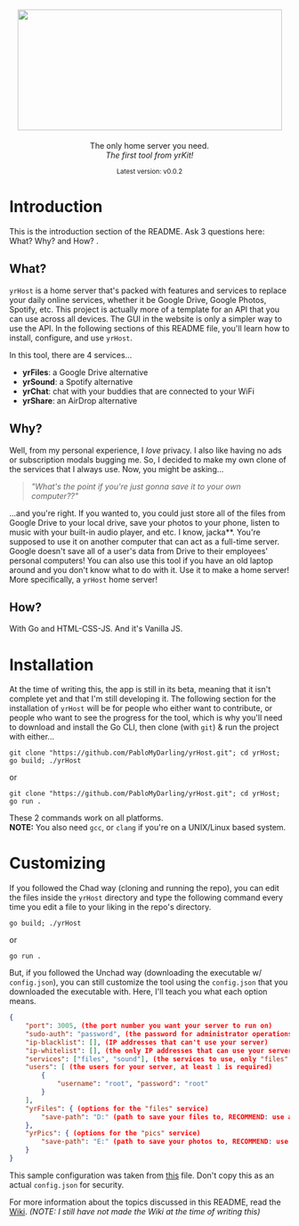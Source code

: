 <h1 align="center">
    <img src="gui/home/images/yrHost.png" width="475" height="217">
</h1>
<p align="center">
    The only home server you need.<br><i>The first tool from yrKit!</i>
</p>
<p align="center">
    <sup>Latest version: v0.0.2</sup>
</p>

# Introduction
This is the introduction section of the README. Ask 3 questions here: What? Why? and How? .

## What?
`yrHost` is a home server that's packed with features and services to replace your daily online services, whether it be Google Drive, Google Photos, Spotify, etc. This project is actually more of a template for an API that you can use across all devices. The GUI in the website is only a simpler way to use the API. In the following sections of this README file, you'll learn how to install, configure, and use `yrHost`.  

In this tool, there are 4 services...
- **yrFiles**: a Google Drive alternative
- **yrSound**: a Spotify alternative
- **yrChat**: chat with your buddies that are connected to your WiFi
- **yrShare**: an AirDrop alternative

## Why?
Well, from my personal experience, I *love* privacy. I also like having no ads or subscription modals bugging me. So, I decided to make my own clone of the services that I always use. Now, you might be asking...
> *"What's the point if you're just gonna save it to your own computer??"*

...and you're right. If you wanted to, you could just store all of the files from Google Drive to your local drive, save your photos to your phone, listen to music with your built-in audio player, and etc. I know, jacka**. You're supposed to use it on another computer that can act as a full-time server. Google doesn't save all of a user's data from Drive to their employees' personal computers! You can also use this tool if you have an old laptop around and you don't know what to do with it. Use it to make a home server! More specifically, a `yrHost` home server!

## How?
With Go and HTML-CSS-JS. And it's Vanilla JS.

# Installation
At the time of writing this, the app is still in its beta, meaning that it isn't complete yet and that I'm still developing it. The following section for the installation of `yrHost` will be for people who either want to contribute, or people who want to see the progress for the tool, which is why you'll need to download and install the Go CLI, then clone (with `git`) & run the project with either...
```pwsh
git clone "https://github.com/PabloMyDarling/yrHost.git"; cd yrHost; go build; ./yrHost
```
or
```pwsh
git clone "https://github.com/PabloMyDarling/yrHost.git"; cd yrHost; go run .
```
These 2 commands work on all platforms.  
**NOTE:** You also need `gcc`, or `clang` if you're on a UNIX/Linux based system.
# Customizing
If you followed the Chad way (cloning and running the repo), you can edit the files inside the `yrHost` directory and type the following command every time you edit a file to your liking in the repo's directory.
```pwsh
go build; ./yrHost
```
or
```pwsh
go run .
```
But, if you followed the Unchad way (downloading the executable w/ `config.json`), you can still customize the tool using the `config.json` that you downloaded the executable with. Here, I'll teach you what each option means.  

```json
{
	"port": 3005, (the port number you want your server to run on)
	"sudo-auth": "password", (the password for administrator operations)
	"ip-blacklist": [], (IP addresses that can't use your server)
	"ip-whitelist": [], (the only IP addresses that can use your server)
	"services": ["files", "sound"], (the services to use, only "files" and "sound" are available)
	"users": [ (the users for your server, at least 1 is required)
		{
			"username": "root", "password": "root"
		}
	],
	"yrFiles": { (options for the "files" service)
		"save-path": "D:" (path to save your files to, RECOMMEND: use a drive, not a folder)
	},
	"yrPics": { (options for the "pics" service)
		"save-path": "E:" (path to save your photos to, RECOMMEND: use a drive, not a folder)
	}
}
```
This sample configuration was taken from [this](https://raw.githubusercontent.com/PabloMyDarling/yrHost/refs/heads/main/config.json) file. Don't copy this as an actual `config.json` for security.  

For more information about the topics discussed in this README, read the [Wiki](https://github.com/PabloMyDarling/yrHost/wiki). *(NOTE: I still have not made the Wiki at the time of writing this)*
